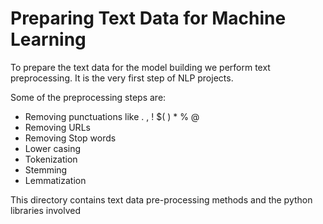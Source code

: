 # Preparing Text Data for Machine Learning
To prepare the text data for the model building we perform text preprocessing. It is the very first step of NLP projects. 

Some of the preprocessing steps are:

- Removing punctuations like . , ! $( ) * % @
- Removing URLs
- Removing Stop words
- Lower casing
- Tokenization
- Stemming
- Lemmatization

This directory contains text data pre-processing methods and the python libraries involved
